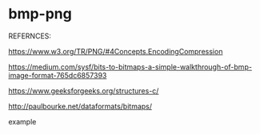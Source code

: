 # bmp-png

REFERNCES:

https://www.w3.org/TR/PNG/#4Concepts.EncodingCompression

https://medium.com/sysf/bits-to-bitmaps-a-simple-walkthrough-of-bmp-image-format-765dc6857393

https://www.geeksforgeeks.org/structures-c/

http://paulbourke.net/dataformats/bitmaps/

example

